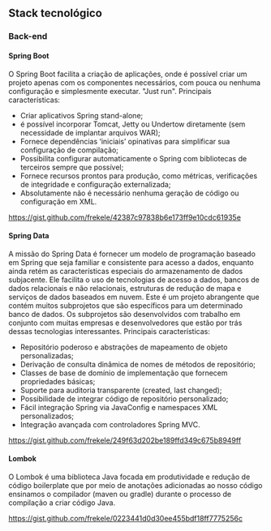 ## Stack tecnológico

### Back-end

#### Spring Boot
O Spring Boot facilita a criação de aplicações, onde é possível criar um projeto apenas com os componentes necessários, com pouca ou nenhuma configuração e simplesmente executar. "Just run".
Principais características:

- Criar aplicativos Spring stand-alone;
- é possível incorporar Tomcat, Jetty ou Undertow diretamente (sem necessidade de implantar arquivos WAR);
- Fornece dependências ‘iniciais’ opinativas para simplificar sua configuração de compilação;
- Possibilita configurar automaticamente o Spring com bibliotecas de terceiros sempre que possível;
- Fornece recursos prontos para produção, como métricas, verificações de integridade e configuração externalizada;
- Absolutamente não é necessário nenhuma geração de código ou configuração em XML.

https://gist.github.com/frekele/42387c97838b6e173ff9e10cdc61935e


#### Spring Data
A missão do Spring Data é fornecer um modelo de programação baseado em Spring que seja familiar e consistente para acesso a dados, enquanto ainda retém as características especiais do armazenamento de dados subjacente.
Ele facilita o uso de tecnologias de acesso a dados, bancos de dados relacionais e não relacionais, estruturas de redução de mapa e serviços de dados baseados em nuvem. Este é um projeto abrangente que contém muitos subprojetos que são específicos para um determinado banco de dados.
Os subprojetos são desenvolvidos com trabalho em conjunto com muitas empresas e desenvolvedores que estão por trás dessas tecnologias interessantes.
Principais características:
- Repositório poderoso e abstrações de mapeamento de objeto personalizadas;
- Derivação de consulta dinâmica de nomes de métodos de repositório;
- Classes de base de domínio de implementação que fornecem propriedades básicas;
- Suporte para auditoria transparente (created, last changed);
- Possibilidade de integrar código de repositório personalizado;
- Fácil integração Spring via JavaConfig e namespaces XML personalizados;
- Integração avançada com controladores Spring MVC.

https://gist.github.com/frekele/249f63d202be189ffd349c675b8949ff

#### Lombok
O Lombok é uma biblioteca Java focada em produtividade e redução de código boilerplate que por meio de anotações adicionadas ao nosso código ensinamos o compilador (maven ou gradle) durante o processo de compilação a criar código Java.

https://gist.github.com/frekele/0223441d0d30ee455bdf18ff7775256c





